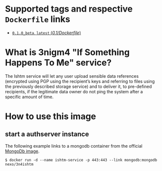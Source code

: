# Supported tags and respective `Dockerfile` links

-	[`0.1.0_beta`, `latest` (*0.1/Dockerfile*)](https://github.com/nexocrew/docker_3nigm4_ishtmserver/0.1/Dockerfile)

# What is 3nigm4 "If Something Happens To Me" service?
The Ishtm service will let any user upload sensible data references (encrypted using PGP using the recipient’s keys and referring to files using the previously described storage service) and to deliver it, to pre-defined recipients, if the legitimate data owner do not ping the system after a specific amount of time.

# How to use this image

## start a authserver instance

The following example links to a mongodb container from the official [MongoDb image](https://hub.docker.com/_/mongo/).

```console
$ docker run -d --name ishtm-service -p 443:443 --link mongodb:mongodb nexo/3n4ishtm
```
